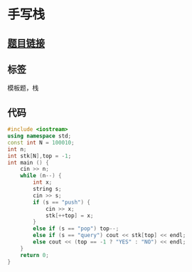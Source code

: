 # 手写栈
## [题目链接](https://www.acwing.com/problem/content/830/)

## 标签
模板题，栈

## 代码
```cpp
#include <iostream>
using namespace std;
const int N = 100010;
int n;
int stk[N],top = -1;
int main () {
    cin >> n;
    while (n--) {
        int x;
        string s;
        cin >> s;
        if (s == "push") {
            cin >> x;
            stk[++top] = x;
        }
        else if (s == "pop") top--;
        else if (s == "query") cout << stk[top] << endl;
        else cout << (top == -1 ? "YES" : "NO") << endl;
    }
    return 0;
}
```